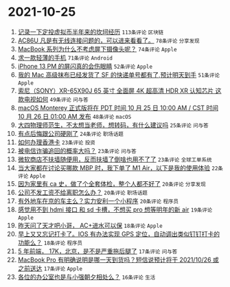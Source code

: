 # 2021-10-25

1. [记录一下定投虚拟币半年来的坎坷经历](https://www.v2ex.com/t/810271) `113条评论` `区块链`
1. [AC86U 凡是有无线连接问题的，可以进来看看了。](https://www.v2ex.com/t/810238) `78条评论` `分享发现`
1. [MacBook 系列为什么不考虑屏下摄像头呢？](https://www.v2ex.com/t/810249) `74条评论` `Apple`
1. [求一款轻薄的手机](https://www.v2ex.com/t/810297) `71条评论` `Android`
1. [iPhone 13 PM 的屏闪真的会伤眼睛](https://www.v2ex.com/t/810330) `52条评论` `Apple`
1. [我的 Mac 高级抹布已经发货了 SF 的快递单号都有了,预计明天到手](https://www.v2ex.com/t/810247) `51条评论` `Apple`
1. [索尼（SONY）XR-65X90J 65 英寸 全面屏 4K 超高清 HDR XR 认知芯片 这款电视如何](https://www.v2ex.com/t/810302) `49条评论` `问与答`
1. [macOS Monterey 正式版将在 PDT 时间 10 月 25 日 10:00 AM / CST 时间 10 月 26 日 01:00 AM 发布](https://www.v2ex.com/t/810315) `48条评论` `macOS`
1. [大四物理师范生，不太想当老师，想转码，有什么建议吗](https://www.v2ex.com/t/810402) `25条评论` `问与答`
1. [有点后悔跟公司硬刚了](https://www.v2ex.com/t/810390) `24条评论` `职场话题`
1. [如何办理香港卡](https://www.v2ex.com/t/810418) `23条评论` `投资`
1. [被电信诈骗追回的概率大吗？](https://www.v2ex.com/t/810280) `23条评论` `问与答`
1. [微软商店不扶墙随便用，反而扶墙了倒啥也用不了了](https://www.v2ex.com/t/810233) `23条评论` `全球工单系统`
1. [当大家都在讨论买哪款 MBP 时，我下单了 M1 Air，以下是我的使用体验](https://www.v2ex.com/t/810317) `22条评论` `Apple`
1. [因为家里有 ca 史，做了个全套体检，整个人都不好了](https://www.v2ex.com/t/810365) `20条评论` `分享发现`
1. [公司不发工资不给离职怎么办？](https://www.v2ex.com/t/810325) `20条评论` `职场话题`
1. [有外地车在京的车主么？实力安利一个小程序](https://www.v2ex.com/t/810294) `20条评论` `程序员`
1. [感觉用不到 hdmi 接口 和 sd 卡槽，不想买 pro 想等明年的新 air](https://www.v2ex.com/t/810289) `19条评论` `Apple`
1. [昨天问了天才吧小哥， AC+进水可以保](https://www.v2ex.com/t/810265) `18条评论` `Apple`
1. [早上又又忘记打卡了。IOS 有办法实现 GPS 定位，自动调出类似钉钉打卡的功能么？](https://www.v2ex.com/t/810256) `18条评论` `程序员`
1. [5 年前端， 17K，北京，是不是严重拖后腿了](https://www.v2ex.com/t/810395) `17条评论` `问与答`
1. [MacBook Pro 有明确说明是哪一天到货吗？短信说预计将于 2021/10/26 或之前送达](https://www.v2ex.com/t/810252) `17条评论` `Apple`
1. [各位的办公室也是与小强朝夕相处么？](https://www.v2ex.com/t/810415) `16条评论` `生活`
